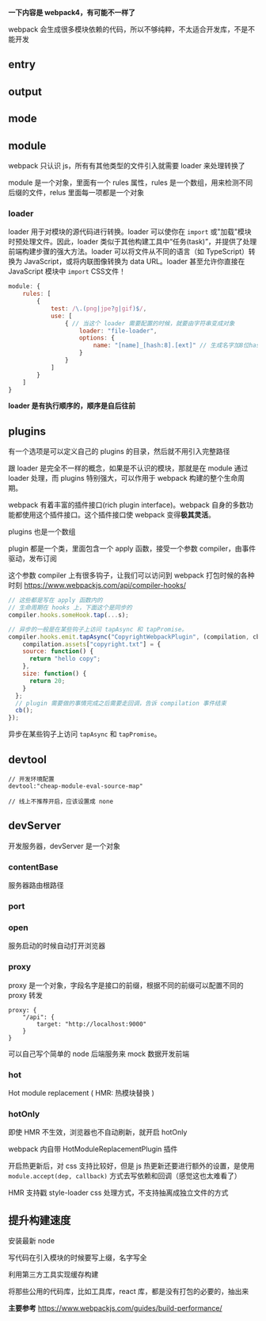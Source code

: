 **一下内容是 webpack4，有可能不一样了**

webpack 会生成很多模块依赖的代码，所以不够纯粹，不太适合开发库，不是不能开发

## entry

## output

## mode

## module

webpack 只认识 js，所有有其他类型的文件引入就需要 loader 来处理转换了

module 是一个对象，里面有一个 rules 属性，rules 是一个数组，用来检测不同后缀的文件，relus 里面每一项都是一个对象

### loader

loader 用于对模块的源代码进行转换。loader 可以使你在 `import` 或"加载"模块时预处理文件。因此，loader 类似于其他构建工具中“任务(task)”，并提供了处理前端构建步骤的强大方法。loader 可以将文件从不同的语言（如 TypeScript）转换为 JavaScript，或将内联图像转换为 data URL。loader 甚至允许你直接在 JavaScript 模块中 `import` CSS文件！

```js
module: {
	rules: [
		{
			test: /\.(png|jpe?g|gif)$/,
			use: [
				{ // 当这个 loader 需要配置的时候，就要由字符串变成对象
					loader: "file-loader",
					options: {
						name: "[name]_[hash:8].[ext]" // 生成名字加8位hash再加拓展的文件件名
					}
				}
			]
		}
	]
}
```

**loader 是有执行顺序的，顺序是自后往前**



## plugins

有一个选项是可以定义自己的 plugins 的目录，然后就不用引入完整路径

跟 loader 是完全不一样的概念，如果是不认识的模块，那就是在 module 通过 loader 处理，而 plugins 特别强大，可以作用于 webpack 构建的整个生命周期。

webpack 有着丰富的插件接口(rich plugin interface)。webpack 自身的多数功能都使用这个插件接口。这个插件接口使 webpack 变得**极其灵活**。

plugins 也是一个数组

plugin 都是一个类，里面包含一个 apply 函数，接受一个参数 compiler，由事件驱动，发布订阅

这个参数 compiler 上有很多钩子，让我们可以访问到 webpack 打包时候的各种时刻 https://www.webpackjs.com/api/compiler-hooks/

```js
// 这些都是写在 apply 函数内的
// 生命周期在 hooks 上，下面这个是同步的
compiler.hooks.someHook.tap(...s);

// 异步的一般是在某些钩子上访问 tapAsync 和 tapPromise。
compiler.hooks.emit.tapAsync("CopyrightWebpackPlugin", (compilation, cb) => {
	compilation.assets["copyright.txt"] = {
    source: function() {
      return "hello copy"; 
    },
    size: function() {
      return 20;
    }
  };
  // plugin 需要做的事情完成之后需要走回调，告诉 compilation 事件结束
  cb();
});
```

异步在某些钩子上访问 `tapAsync` 和 `tapPromise`。

## devtool

```
// 开发环境配置
devtool:"cheap-module-eval-source-map"

// 线上不推荐开启，应该设置成 none 
```

## devServer

开发服务器，devServer 是一个对象

### contentBase 

服务器路由根路径

### port

### open

服务启动的时候自动打开浏览器

### proxy

proxy 是一个对象，字段名字是接口的前缀，根据不同的前缀可以配置不同的 proxy 转发

```
proxy: {
	"/api": {
		target: "http://localhost:9000"
	}
}
```

可以自己写个简单的 node 后端服务来 mock 数据开发前端

### hot

Hot module replacement ( HMR: 热模块替换 )

### hotOnly

即使 HMR 不生效，浏览器也不自动刷新，就开启 hotOnly

webpack 内自带 HotModuleReplacementPlugin 插件

开启热更新后，对 css 支持比较好，但是 js 热更新还要进行额外的设置，是使用 `module.accept(dep, callback)` 方式去写依赖和回调（感觉这也太难看了）

HMR 支持戳 style-loader css 处理方式，不支持抽离成独立文件的方式

## 提升构建速度

安装最新 node

写代码在引入模块的时候要写上缀，名字写全

利用第三方工具实现缓存构建

将那些公用的代码库，比如工具库，react 库，都是没有打包的必要的，抽出来

**主要参考** https://www.webpackjs.com/guides/build-performance/

